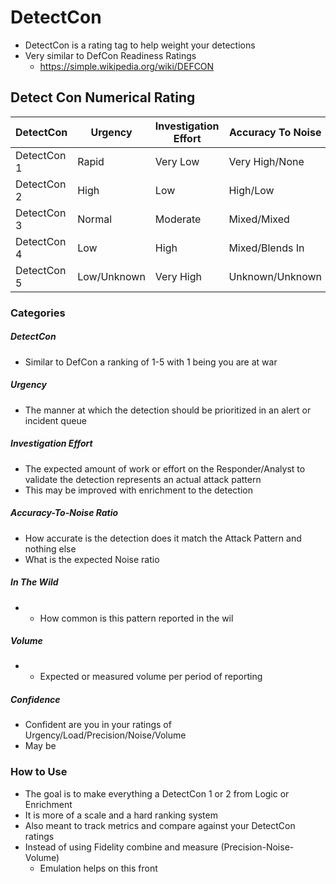 # DetectCon
- DetectCon is a rating tag to help weight your detections
- Very similar to DefCon Readiness Ratings 
  - https://simple.wikipedia.org/wiki/DEFCON


## Detect Con Numerical Rating

| DetectCon   | Urgency     | Investigation Effort | Accuracy To Noise | In The Wild   | Volume           | Confidence |
|-------------|-------------|----------------------|-------------------|---------------|------------------|------------|
| DetectCon 1 | Rapid       | Very Low             | Very High/None    | Highly Common | Only Atk Pattern | Very High  |
| DetectCon 2 | High        | Low                  | High/Low          | Common        | Very Low         | High       |
| DetectCon 3 | Normal      | Moderate             | Mixed/Mixed       | Common        | Low              | Moderate   |  
| DetectCon 4 | Low         | High                 | Mixed/Blends In   | Not Common    | Moderate         | Low        |
| DetectCon 5 | Low/Unknown | Very High            | Unknown/Unknown   | Unknown       | High/Excessive   | Unknown    |


### Categories
##### DetectCon 
  - Similar to DefCon a ranking of 1-5 with 1 being you are at war 
##### Urgency  
  - The manner at which the detection should be prioritized in an alert or incident queue 
##### Investigation Effort 
  - The expected amount of work or effort on the Responder/Analyst to validate the detection represents an actual attack pattern
  - This may be improved with enrichment to the detection
##### Accuracy-To-Noise Ratio 
  - How accurate is the detection does it match the Attack Pattern and nothing else
  - What is the expected Noise ratio
##### In The Wild 
- - How common is this pattern reported in the wil
##### Volume  
- - Expected or measured volume per period of reporting 
##### Confidence  
- Confident are you in your ratings of Urgency/Load/Precision/Noise/Volume 
- May be 


### How to Use
- The goal is to make everything a DetectCon 1 or 2 from Logic or Enrichment
- It is more of a scale and a hard ranking system
- Also meant to track metrics and compare against your DetectCon ratings
- Instead of using Fidelity combine and measure (Precision-Noise-Volume)
  - Emulation helps on this front 